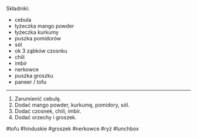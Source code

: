 Składniki:
- cebula
- łyżeczka mango powder
- łyżeczka kurkumy
- puszka pomidorów
- sól
- ok 3 ząbków czosnku
- chili
- imbir
- nerkowce
- puszka groszku
- paneer / tofu

---
1. Zarumienić cebulę.
2. Dodać mango powder, kurkumę, pomidory, sól.
3. Dodać czosnek, chili, imbir.
4. Dodać orzechy i groszek.

#tofu #hinduskie #groszek #nerkowce #ryż #lunchbox 